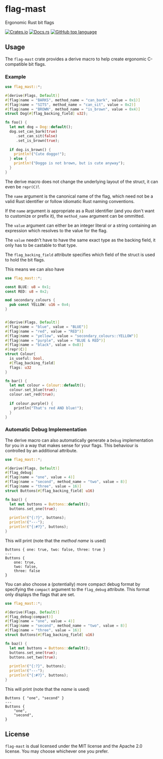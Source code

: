 # flag-mast

Ergonomic Rust bit flags

[![Crates.io](https://img.shields.io/crates/v/flag-mast)](https://crates.io/crates/flag-mast)
[![Docs.rs](https://docs.rs/flag-mast/badge.svg)](https://docs.rs/flag-mast)
[![GitHub top language](https://img.shields.io/github/languages/top/toshokan/flag-mast)](https://github.com/toshokan/flag-mast)


## Usage
The `flag-mast` crate provides a derive macro to help create ergonomic C-compatible bit flags.

### Example
```rust
use flag_mast::*;

#[derive(Flags, Default)]
#[flag(name = "BARKS", method_name = "can_bark", value = 0x1)]
#[flag(name = "SITS", method_name = "can_sit", value = 0x2)]
#[flag(name = "BROWN", method_name = "is_brown", value = 0x4)]
struct Dog(#[flag_backing_field] u32);

fn foo() {
  let mut dog = Dog::default();
  dog.set_can_bark(true)
     .set_can_sit(false)
     .set_is_brown(true);
	 
  if dog.is_brown() {
    println!("Cute doggo!");
  } else {
    println!("Doggo is not brown, but is cute anyway");
  }
}
```

The derive macro does not change the underlying layout of the struct, it can even be `repr(C)`!.

The `name` argument is the canonical name of the flag, which need not be a valid Rust identifier or follow idiomatic Rust naming conventions.

If the `name` argument _is_ appropriate as a Rust identifier (and you don't want to customize or prefix it), the `method_name` argument can be ommitted.

The `value` argument can either be an integer literal or a string containing an expression which resolves to the value for the flag.

The `value` needn't have to have the same exact type as the backing field, it only has to be castable to that type.

The `flag_backing_field` attribute specifies which field of the struct is used to hold the bit flags.

This means we can also have
```rust
use flag_mast::*;

const BLUE: u8 = 0x1;
const RED: u8 = 0x2;

mod secondary_colours {
  pub const YELLOW: u16 = 0x4;
}


#[derive(Flags, Default)]
#[flag(name = "blue", value = "BLUE")]
#[flag(name = "red", value = "RED")]
#[flag(name = "yellow", value = "secondary_colours::YELLOW")]
#[flag(name = "purple", value = "BLUE & RED")]
#[flag(name = "black", value = 0x8)]
#[repr(C)]
struct Colour{
  is_useful: bool,
  #[flag_backing_field] 
  flags: u32
}

fn bar() {
  let mut colour = Colour::default();
  colour.set_blue(true);
  colour.set_red(true);
  
  if colour.purple() {
    println("That's red AND blue!");
  }
}
```

### Automatic Debug Implementation

The derive macro can also automatically generate a `Debug` implementation for you in a way that makes sense for your flags.
This behaviour is controlled by an additional attribute.

```rust
use flag_mast::*;

#[derive(Flags, Default)]
#[flag_debug]
#[flag(name = "one", value = 4)]
#[flag(name = "second", method_name = "two", value = 8)]
#[flag(name = "three", value = 16)]
struct Buttons(#[flag_backing_field] u16)

fn baz() {
  let mut buttons = Buttons::default();
  buttons.set_one(true);
  
  println!("{:?}", buttons);
  println!("---");
  println!("{:#?}", buttons);
}
```

This will print (note that the _method name_ is used)
```
Buttons { one: true, two: false, three: true }
---
Buttons {
    one: true,
    two: false,
    three: false
}
```

You can also choose a (potentially) more compact debug format by specifying the `compact` argument to the `flag_debug` attribute.
This format only displays the flags that are set.

```rust
use flag_mast::*;

#[derive(Flags, Default)]
#[flag_debug(compact)]
#[flag(name = "one", value = 4)]
#[flag(name = "second", method_name = "two", value = 8)]
#[flag(name = "three", value = 16)]
struct Buttons(#[flag_backing_field] u16)

fn baz() {
  let mut buttons = Buttons::default();
  buttons.set_one(true);
  buttons.set_two(true);
  
  println!("{:?}", buttons);
  println!("---");
  println!("{:#?}", buttons);
}
```

This will print (note that the _name_ is used)
```
Buttons { "one", "second" }
---
Buttons {
    "one",
    "second",
}
```

## License
`flag-mast` is dual licensed under the MIT license and the Apache 2.0 license. You may choose whichever one you prefer.
